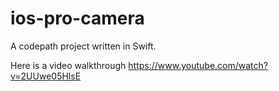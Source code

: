 # ios-pro-camera
A codepath project written in Swift.

Here is a video walkthrough
https://www.youtube.com/watch?v=2UUwe05HlsE
